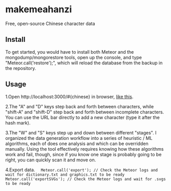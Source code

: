 # makemeahanzi
Free, open-source Chinese character data

## Install
To get started, you would have to install both Meteor and the mongodump/mongorestore tools, open up the console, and type "Meteor.call('restore');", which will reload the database from the backup in the repository.

## Usage
1.Open http://localhost:3000/#{chinese} in browser, [like this](http://localhost:3000/#的).

2.The "A" and "D" keys step back and forth between characters, while "shift-A" and "shift-D" step back and forth between incomplete characters. You can use the URL bar directly to add a new character (type it after the hash mark).

3.The "W" and "S" keys step up and down between different "stages". I organized the data generation workflow into a series of heuristic / ML algorithms, each of does one analysis and which can be overridden manually. Using the tool effectively requires knowing how these algorithms work and fail, though, since if you know one stage is probably going to be right, you can quickly scan it and move on.

4.Export data.
``  
Meteor.call('export');
// Check the Meteor logs and wait for dictionary.txt and graphics.txt to be ready
Meteor.call('exportSVGs');
// Check the Meteor logs and wait for .svgs to be ready
``
